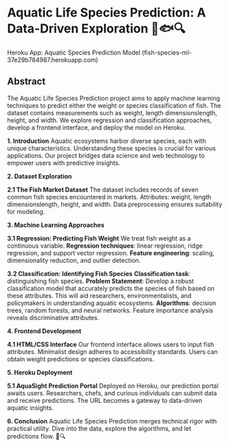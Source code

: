 # Aquatic Life Species Prediction: A Data-Driven Exploration 🌊🐟🔍

Heroku App: Aquatic Species Prediction Model (fish-species-ml-37e29b784987.herokuapp.com)


## Abstract
The Aquatic Life Species Prediction project aims to apply machine learning techniques to predict either the weight or species classification of fish. The dataset contains measurements such as weight, length dimensionslength, height, and width. We explore regression and classification approaches, develop a frontend interface, and deploy the model on Heroku.

**1. Introduction**
Aquatic ecosystems harbor diverse species, each with unique characteristics. Understanding these species is crucial for various applications. Our project bridges data science and web technology to empower users with predictive insights.

**2. Dataset Exploration**

**2.1 The Fish Market Dataset**
The dataset includes records of seven common fish species encountered in markets.
Attributes: weight, length dimensionslength, height, and width.
Data preprocessing ensures suitability for modeling.

**3. Machine Learning Approaches**

**3.1 Regression: Predicting Fish Weight**
We treat fish weight as a continuous variable.
**Regression techniques**: linear regression, ridge regression, and support vector regression.
**Feature engineering**: scaling, dimensionality reduction, and outlier detection.

**3.2 Classification: Identifying Fish Species**
**Classification task**: distinguishing fish species.
**Problem Statement**: Develop a robust classification model that accurately predicts the species of fish based on these attributes. This will aid researchers, environmentalists, and policymakers in understanding aquatic ecosystems.
**Algorithms**: decision trees, random forests, and neural networks.
Feature importance analysis reveals discriminative attributes.

**4. Frontend Development**

**4.1 HTML/CSS Interface**
Our frontend interface allows users to input fish attributes.
Minimalist design adheres to accessibility standards.
Users can obtain weight predictions or species classifications.

**5. Heroku Deployment**

**5.1 AquaSight Prediction Portal**
Deployed on Heroku, our prediction portal awaits users.
Researchers, chefs, and curious individuals can submit data and receive predictions.
The URL becomes a gateway to data-driven aquatic insights.

**6. Conclusion**
Aquatic Life Species Prediction merges technical rigor with practical utility. Dive into the data, explore the algorithms, and let predictions flow. 🌊🔍
